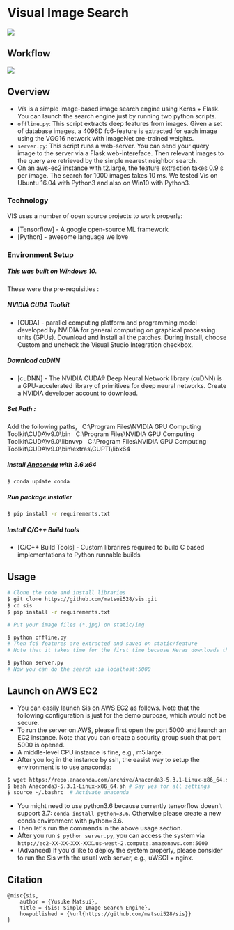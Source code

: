 # Visual Image Search


![](http://yusukematsui.me/project/sis/img/screencapture2.jpg)

## Workflow
![](http://yusukematsui.me/project/sis/img/overview.jpg)

## Overview
- *Vis* is a simple image-based image search engine using Keras + Flask. You can launch the search engine just by running two python scripts.
- `offline.py`: This script extracts deep features from images. Given a set of database images, a 4096D fc6-feature is extracted for each image using the VGG16 network with ImageNet pre-trained weights.
- `server.py`: This script runs a web-server. You can send your query image to the server via a Flask web-intereface. Then relevant images to the query are retrieved by the simple nearest neighbor search.
- On an aws-ec2 instance with t2.large, the feature extraction takes 0.9 s per image. The search for 1000 images takes 10 ms. We tested Vis on Ubuntu 16.04 with Python3 and also on Win10 with Python3.


### Technology

VIS uses a number of open source projects to work properly:

* [Tensorflow] - A google open-source ML framework
* [Python] - awesome language we love

### Environment Setup

##### This was built on Windows 10.

These were the pre-requisities :

##### NVIDIA CUDA Toolkit
* [CUDA] - parallel computing platform and programming model developed by NVIDIA for general computing on graphical processing units (GPUs). Download and Install all the patches. During install, choose Custom and uncheck the Visual Studio Integration checkbox.

##### Download cuDNN
* [cuDNN] - The NVIDIA CUDA® Deep Neural Network library (cuDNN) is a GPU-accelerated library of primitives for deep neural networks. Create a NVIDIA developer account to download.

##### Set Path :
Add the following paths,
&nbsp;
C:\Program Files\NVIDIA GPU Computing Toolkit\CUDA\v9.0\bin
&nbsp;
C:\Program Files\NVIDIA GPU Computing Toolkit\CUDA\v9.0\libnvvp
&nbsp;
C:\Program Files\NVIDIA GPU Computing Toolkit\CUDA\v9.0\bin\extras\CUPTI\libx64

##### Install [Anaconda](https://www.anaconda.com/download/) with 3.6 x64

```sh
$ conda update conda
```

##### Run package installer

```sh
$ pip install -r requirements.txt
```

##### Install C/C++ Build tools

* [C/C++ Build Tools] - Custom librarires required to build C based implementations to Python runnable builds


## Usage
```bash
# Clone the code and install libraries
$ git clone https://github.com/matsui528/sis.git
$ cd sis
$ pip install -r requirements.txt

# Put your image files (*.jpg) on static/img

$ python offline.py
# Then fc6 features are extracted and saved on static/feature
# Note that it takes time for the first time because Keras downloads the VGG weights.

$ python server.py
# Now you can do the search via localhost:5000
```
## Launch on AWS EC2
- You can easily launch Sis on AWS EC2 as follows. Note that the following configuration is just for the demo purpose, which would not be secure.
- To run the server on AWS, please first open the port 5000 and launch an EC2 instance. Note that you can create a security group such that port 5000 is opened.
- A middle-level CPU instance is fine, e.g., m5.large.
- After you log in the instance by ssh, the easist way to setup the environment is to use anaconda:
```bash
$ wget https://repo.anaconda.com/archive/Anaconda3-5.3.1-Linux-x86_64.sh
$ bash Anaconda3-5.3.1-Linux-x86_64.sh # Say yes for all settings
$ source ~/.bashrc  # Activate anaconda
```
- You might need to use python3.6 because currently tensorflow doesn't support 3.7: `conda install python=3.6`. Otherwise please create a new conda environment with python=3.6.
- Then let's run the commands in the above usage section.
- After you run `$ python server.py`, you can access the system via `http://ec2-XX-XX-XXX-XXX.us-west-2.compute.amazonaws.com:5000`
- (Advanced) If you'd like to deploy the system properly, please consider to run the Sis with the usual web server, e.g., uWSGI + nginx.



## Citation

    @misc{sis,
	    author = {Yusuke Matsui},
	    title = {Sis: Simple Image Search Engine},
	    howpublished = {\url{https://github.com/matsui528/sis}}
    }
